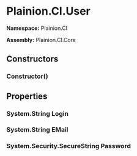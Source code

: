 
# Plainion.CI.User

**Namespace:** Plainion.CI

**Assembly:** Plainion.CI.Core


## Constructors

### Constructor()


## Properties

### System.String Login

### System.String EMail

### System.Security.SecureString Password
